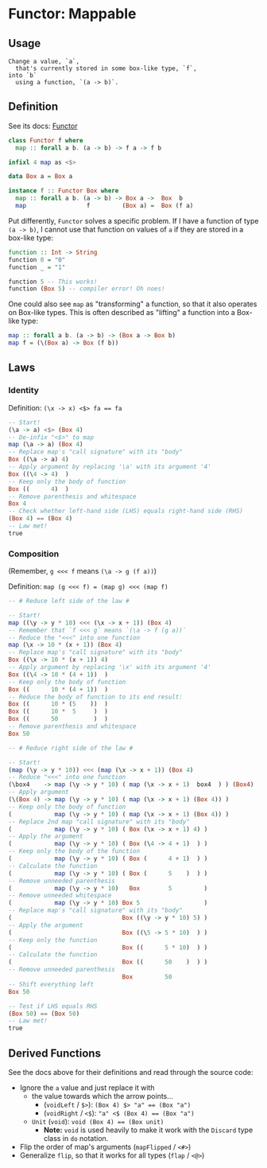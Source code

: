 # Functor: Mappable

## Usage

```
Change a value, `a`,
  that's currently stored in some box-like type, `f`,
into `b`
  using a function, `(a -> b)`.
```

## Definition

See its docs: [Functor](https://pursuit.purescript.org/packages/purescript-prelude/4.1.0/docs/Data.Functor)

```purescript
class Functor f where
  map :: forall a b. (a -> b) -> f a -> f b

infixl 4 map as <$>

data Box a = Box a

instance f :: Functor Box where
  map :: forall a b. (a -> b) -> Box a ->  Box  b
  map                 f         (Box a) =  Box (f a)
```

Put differently, `Functor` solves a specific problem. If I have a function of type `(a -> b)`, I cannot use that function on values of `a` if they are stored in a box-like type:
```purescript
function :: Int -> String
function 0 = "0"
function _ = "1"

function 5 -- This works!
function (Box 5) -- compiler error! Oh noes!
```
One could also see `map` as "transforming" a function, so that it also operates on Box-like types. This is often described as "lifting" a function into a Box-like type:
```purescript
map :: forall a b. (a -> b) -> (Box a -> Box b)
map f = (\(Box a) -> Box (f b))
```

## Laws

### Identity

Definition: `(\x -> x) <$> fa == fa`

```purescript
-- Start!
(\a -> a) <$> (Box 4)
-- De-infix "<$>" to map
map (\a -> a) (Box 4)
-- Replace map's "call signature" with its "body"
Box ((\a -> a) 4)
-- Apply argument by replacing '\a' with its argument '4'
Box ((\4 -> 4)  )
-- Keep only the body of function
Box ((      4)  )
-- Remove parenthesis and whitespace
Box 4
-- Check whether left-hand side (LHS) equals right-hand side (RHS)
(Box 4) == (Box 4)
-- Law met!
true
```

### Composition

(Remember, `g <<< f` means `(\a -> g (f a))`)

Definition: `map (g <<< f) = (map g) <<< (map f)`

```purescript
-- # Reduce left side of the law #

-- Start!
map ((\y -> y * 10) <<< (\x -> x + 1)) (Box 4)
-- Remember that `f <<< g` means `(\a -> f (g a))`
-- Reduce the "<<<" into one function
map (\x -> 10 * (x + 1)) (Box 4)
-- Replace map's "call signature" with its "body"
Box ((\x -> 10 * (x + 1)) 4)
-- Apply argument by replacing '\x' with its argument '4'
Box ((\4 -> 10 * (4 + 1))  )
-- Keep only the body of function
Box ((      10 * (4 + 1))  )
-- Reduce the body of function to its end result:
Box ((      10 * (5    ))  )
Box ((      10 *  5     )  )
Box ((      50          )  )
-- Remove parenthesis and whitespace
Box 50

-- # Reduce right side of the law #

-- Start!
(map (\y -> y * 10)) <<< (map (\x -> x + 1)) (Box 4)
-- Reduce "<<<" into one function
(\box4    -> map (\y -> y * 10) ( map (\x -> x + 1)  box4  ) ) (Box4)
-- Apply argument
(\(Box 4) -> map (\y -> y * 10) ( map (\x -> x + 1) (Box 4)) )
-- Keep only the body of function
(            map (\y -> y * 10) ( map (\x -> x + 1) (Box 4)) )
-- Replace 2nd map "call signature" with its "body"
(            map (\y -> y * 10) ( Box (\x -> x + 1) 4) )
-- Apply the argument
(            map (\y -> y * 10) ( Box (\4 -> 4 + 1)  ) )
-- Keep only the body of the function
(            map (\y -> y * 10) ( Box (      4 + 1)  ) )
-- Calculate the function
(            map (\y -> y * 10) ( Box (      5    )  ) )
-- Remove unneeded parenthesis
(            map (\y -> y * 10)   Box        5         )
-- Remove unneeded whitespace
(            map (\y -> y * 10) Box 5                  )
-- Replace map's "call signature" with its "body"
(                               Box ((\y -> y * 10) 5) )
-- Apply the argument
(                               Box ((\5 -> 5 * 10)  ) )
-- Keep only the function
(                               Box ((      5 * 10)  ) )
-- Calculate the function
(                               Box ((      50    )  ) )
-- Remove unneeded parenthesis
                                Box         50
-- Shift everything left
Box 50

-- Test if LHS equals RHS
(Box 50) == (Box 50)
-- Law met!
true
```

## Derived Functions

See the docs above for their definitions and read through the source code:
- Ignore the `a` value and just replace it with
    - the value towards which the arrow points...
        - (`voidLeft` / `$>`): `(Box 4) $> "a" == (Box "a")`
        - (`voidRight` / `<$`): `"a" <$ (Box 4) == (Box "a")`
    - `Unit` (`void`): `void (Box 4) == (Box unit)`
        - **Note:** `void` is used heavily to make it work with the `Discard` type class in `do` notation.
- Flip the order of map's arguments (`mapFlipped` / `<#>`)
- Generalize `flip`, so that it works for all types (`flap` / `<@>`)
